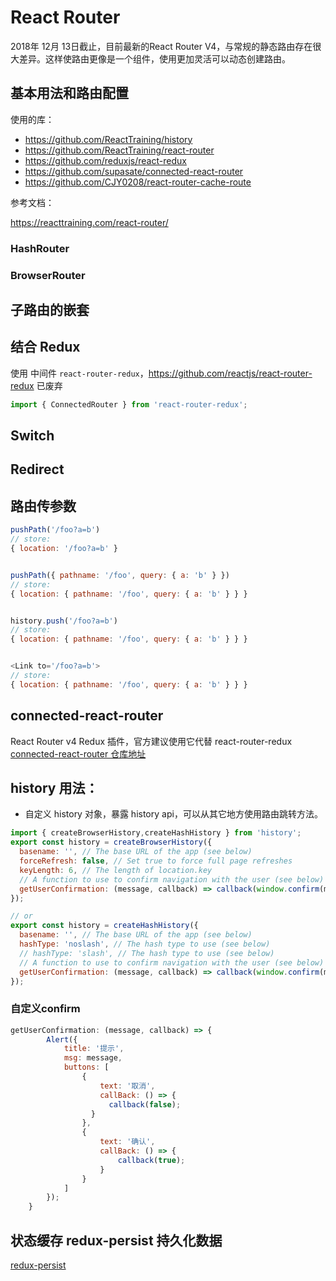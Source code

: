 # React Router

2018年 12月 13日截止，目前最新的React Router V4，与常规的静态路由存在很大差异。这样使路由更像是一个组件，使用更加灵活可以动态创建路由。

## 基本用法和路由配置

使用的库：

- https://github.com/ReactTraining/history
- https://github.com/ReactTraining/react-router
- https://github.com/reduxjs/react-redux
- https://github.com/supasate/connected-react-router
- https://github.com/CJY0208/react-router-cache-route

参考文档：

https://reacttraining.com/react-router/

### HashRouter
### BrowserRouter

## 子路由的嵌套

## 结合 Redux 

使用 中间件 `react-router-redux`，https://github.com/reactjs/react-router-redux 已废弃

```js
import { ConnectedRouter } from 'react-router-redux';


```
## Switch

## Redirect

## 路由传参数

```js
pushPath('/foo?a=b')
// store:
{ location: '/foo?a=b' }


pushPath({ pathname: '/foo', query: { a: 'b' } })
// store:
{ location: { pathname: '/foo', query: { a: 'b' } } }


history.push('/foo?a=b')
// store:
{ location: { pathname: '/foo', query: { a: 'b' } } }


<Link to='/foo?a=b'>
// store:
{ location: { pathname: '/foo', query: { a: 'b' } } }
```
## connected-react-router

React Router v4 Redux 插件，官方建议使用它代替 react-router-redux [connected-react-router 仓库地址](https://github.com/supasate/connected-react-router)

## history 用法：

* 自定义 history 对象，暴露 history api，可以从其它地方使用路由跳转方法。
```js
import { createBrowserHistory,createHashHistory } from 'history';
export const history = createBrowserHistory({
  basename: '', // The base URL of the app (see below)
  forceRefresh: false, // Set true to force full page refreshes
  keyLength: 6, // The length of location.key
  // A function to use to confirm navigation with the user (see below)
  getUserConfirmation: (message, callback) => callback(window.confirm(message))
});

// or 
export const history = createHashHistory({
  basename: '', // The base URL of the app (see below)
  hashType: 'noslash', // The hash type to use (see below)
  // hashType: 'slash', // The hash type to use (see below)
  // A function to use to confirm navigation with the user (see below)
  getUserConfirmation: (message, callback) => callback(window.confirm(message))
});

```
### 自定义confirm
```js
getUserConfirmation: (message, callback) => {
        Alert({
            title: '提示',
            msg: message,
            buttons: [
                {
                    text: '取消',
                    callBack: () => {
                      callback(false);
                  }
                },
                {
                    text: '确认',
                    callBack: () => {
                        callback(true);
                    }
                }
            ]
        });
    }
 ```
 
## 状态缓存 redux-persist 持久化数据

[redux-persist](https://github.com/rt2zz/redux-persist)
